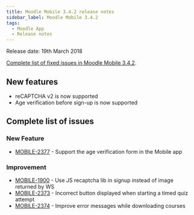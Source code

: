 ```yaml
---
title: Moodle Mobile 3.4.2 release notes
sidebar_label: Moodle Mobile 3.4.2
tags:
  - Moodle App
  - Release notes
---
```


Release date: 19th March 2018

[Complete list of fixed issues in Moodle Mobile 3.4.2](https://tracker.moodle.org/jira/secure/ReleaseNote.jspa?projectId=10070&version=16059).

## New features

- reCAPTCHA v2 is now supported
- Age verification before sign-up is now supported

## Complete list of issues

### New Feature

- [MOBILE-2377](https://tracker.moodle.org/browse/MOBILE-2377) - Support the age verification form in the Mobile app

### Improvement

<!-- cspell:disable-next-line -->

- [MOBILE-1900](https://tracker.moodle.org/browse/MOBILE-1900) - Use JS recaptcha lib in signup instead of image returned by WS
- [MOBILE-2373](https://tracker.moodle.org/browse/MOBILE-2373) - Incorrect button displayed when starting a timed quiz attempt
- [MOBILE-2374](https://tracker.moodle.org/browse/MOBILE-2374) - Improve error messages while downloading courses
